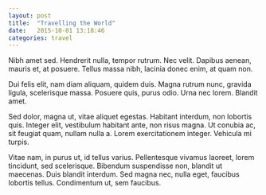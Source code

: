 ```yaml
---
layout: post
title:  "Travelling the World"
date:   2015-10-01 13:18:46
categories: travel
---
```

Nibh amet sed. Hendrerit nulla, tempor rutrum. Nec velit. Dapibus aenean, mauris et, at posuere. Tellus massa nibh, lacinia donec enim, at quam non.

Dui felis elit, nam diam aliquam, quidem duis. Magna rutrum nunc, gravida ligula, scelerisque massa. Posuere quis, purus odio. Urna nec lorem. Blandit amet.

Sed dolor, magna ut, vitae aliquet egestas. Habitant interdum, non lobortis quis. Integer elit, vestibulum habitant ante, non risus magna. Ut conubia ac, sit feugiat quam, nullam nulla a. Lorem exercitationem integer. Vehicula mi turpis.

Vitae nam, in purus ut, id tellus varius. Pellentesque vivamus laoreet, lorem tincidunt, sed scelerisque. Bibendum suspendisse non, blandit ut maecenas. Duis blandit interdum. Sed magna nec, nulla eget, faucibus lobortis tellus. Condimentum ut, sem faucibus.

